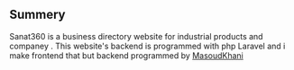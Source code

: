 ## Summery
Sanat360 is a business directory website for industrial products and companey . This website's backend is programmed with php Laravel and i make frontend that but backend programmed by [MasoudKhani](https://github.com/Masoud-mk)

